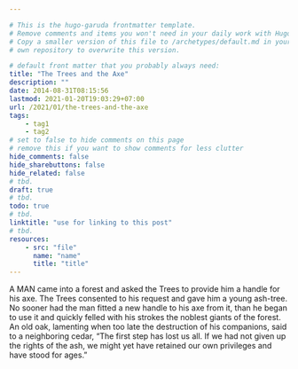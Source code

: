 ```yaml
---

# This is the hugo-garuda frontmatter template.
# Remove comments and items you won't need in your daily work with Hugo.
# Copy a smaller version of this file to /archetypes/default.md in your
# own repository to overwrite this version.

# default front matter that you probably always need:
title: "The Trees and the Axe"
description: ""
date: 2014-08-31T08:15:56
lastmod: 2021-01-20T19:03:29+07:00
url: /2021/01/the-trees-and-the-axe
tags:
    - tag1
    - tag2
# set to false to hide comments on this page
# remove this if you want to show comments for less clutter
hide_comments: false
hide_sharebuttons: false
hide_related: false
# tbd.
draft: true
# tbd.
todo: true
# tbd.
linktitle: "use for linking to this post"
# tbd.
resources:
    - src: "file"
      name: "name"
      title: "title"
---
```

A MAN came into a forest and asked the Trees to provide him a handle for his axe. The Trees consented to his request and gave him a young ash-tree. No sooner had the man fitted a new handle to his axe from it, than he began to use it and quickly felled with his strokes the noblest giants of the forest. An old oak, lamenting when too late the destruction of his companions, said to a neighboring cedar, “The first step has lost us all. If we had not given up the rights of the ash, we might yet have retained our own privileges and have stood for ages.”
